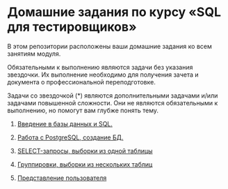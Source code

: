 #  Домашние задания по курсу «SQL для тестировщиков» 

В этом репозитории расположены ваши домашние задания ко всем занятиям модуля. 

Обязательными к выполнению являются задачи без указания звездочки. Их выполнение необходимо для получения зачета и документа о профессиональной переподготовке.

Задачи со звездочкой (*) являются дополнительными задачами и/или задачами повышенной сложности. Они не являются обязательными к выполнению, но помогут вам глубже понять тему.


1. [Введение в базы данных и SQL.](hw-01/hw-01.md)

2. [Работа с PostgreSQL, создание БД.](hw-02/hw-02.md)

3. [SELECT-запросы, выборки из одной таблицы](hw-03/hw-03.md)

4. [Группировки, выборки из нескольких таблиц](hw-04/hw-04.md)

5. [Представление пользователя](hw-05/hw-05.md)

